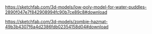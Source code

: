 https://sketchfab.com/3d-models/low-poly-model-for-water-puddles-2890f047e7f842908994fc90b7ce89c8#download

https://sketchfab.com/3d-models/zombie-hazmat-49b3b4307f6a4d2386fdb02354158d04#download